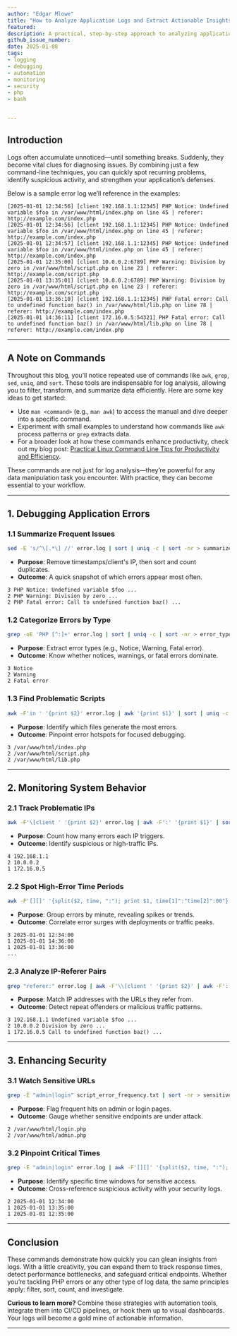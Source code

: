 ```yaml
---
author: "Edgar Mlowe"
title: "How to Analyze Application Logs and Extract Actionable Insights"
featured:
description: A practical, step-by-step approach to analyzing application logs, turning them into actionable insights for debugging, monitoring system behavior, and enhancing security.
github_issue_number: 
date: 2025-01-08
tags:
- logging
- debugging
- automation
- monitoring
- security
- php
- bash


---
```



## Introduction

Logs often accumulate unnoticed—until something breaks. Suddenly, they become vital clues for diagnosing issues. By combining just a few command-line techniques, you can quickly spot recurring problems, identify suspicious activity, and strengthen your application’s defenses.

Below is a sample error log we’ll reference in the examples:

```plaintext
[2025-01-01 12:34:56] [client 192.168.1.1:12345] PHP Notice: Undefined variable $foo in /var/www/html/index.php on line 45 | referer: http://example.com/index.php
[2025-01-01 12:34:56] [client 192.168.1.1:12345] PHP Notice: Undefined variable $foo in /var/www/html/index.php on line 45 | referer: http://example.com/index.php
[2025-01-01 12:34:57] [client 192.168.1.1:12345] PHP Notice: Undefined variable $foo in /var/www/html/index.php on line 45 | referer: http://example.com/index.php
[2025-01-01 12:35:00] [client 10.0.0.2:6789] PHP Warning: Division by zero in /var/www/html/script.php on line 23 | referer: http://example.com/script.php
[2025-01-01 13:35:01] [client 10.0.0.2:6789] PHP Warning: Division by zero in /var/www/html/script.php on line 23 | referer: http://example.com/script.php
[2025-01-01 13:36:10] [client 192.168.1.1:12345] PHP Fatal error: Call to undefined function baz() in /var/www/html/lib.php on line 78 | referer: http://example.com/index.php
[2025-01-01 14:36:11] [client 172.16.0.5:54321] PHP Fatal error: Call to undefined function baz() in /var/www/html/lib.php on line 78 | referer: http://example.com/index.php
```

---

## A Note on Commands

Throughout this blog, you’ll notice repeated use of commands like `awk`, `grep`, `sed`, `uniq`, and `sort`. These tools are indispensable for log analysis, allowing you to filter, transform, and summarize data efficiently. Here are some key ideas to get started:

- Use `man <command>` (e.g., `man awk`) to access the manual and dive deeper into a specific command.
- Experiment with small examples to understand how commands like `awk` process patterns or `grep` extracts data.
- For a broader look at how these commands enhance productivity, check out my blog post: [Practical Linux Command Line Tips for Productivity and Efficiency](https://www.endpointdev.com/blog/2024/06/practical-linux-comandline-tips/).

These commands are not just for log analysis—they’re powerful for any data manipulation task you encounter. With practice, they can become essential to your workflow.

---

## 1. Debugging Application Errors

### 1.1 Summarize Frequent Issues

```bash
sed -E 's/^\[.*\] //' error.log | sort | uniq -c | sort -nr > summarized_errors.txt
```

- **Purpose**: Remove timestamps/client's IP, then sort and count duplicates.
- **Outcome**: A quick snapshot of which errors appear most often.

```plaintext
3 PHP Notice: Undefined variable $foo ...
2 PHP Warning: Division by zero ...
2 PHP Fatal error: Call to undefined function baz() ...
```

### 1.2 Categorize Errors by Type

```bash
grep -oE 'PHP [^:]+' error.log | sort | uniq -c | sort -nr > error_types.txt
```

- **Purpose**: Extract error types (e.g., Notice, Warning, Fatal error).
- **Outcome**: Know whether notices, warnings, or fatal errors dominate.

```plaintext
3 Notice
2 Warning
2 Fatal error
```

### 1.3 Find Problematic Scripts

```bash
awk -F'in ' '{print $2}' error.log | awk '{print $1}' | sort | uniq -c | sort -nr > script_error_frequency.txt
```

- **Purpose**: Identify which files generate the most errors.
- **Outcome**: Pinpoint error hotspots for focused debugging.

```plaintext
3 /var/www/html/index.php
2 /var/www/html/script.php
2 /var/www/html/lib.php
```

---

## 2. Monitoring System Behavior

### 2.1 Track Problematic IPs

```bash
awk -F'\[client ' '{print $2}' error.log | awk -F':' '{print $1}' | sort | uniq -c | sort -nr > ip_frequency.txt
```

- **Purpose**: Count how many errors each IP triggers.
- **Outcome**: Identify suspicious or high-traffic IPs.

```plaintext
4 192.168.1.1
2 10.0.0.2
1 172.16.0.5
```

### 2.2 Spot High-Error Time Periods

```bash
awk -F'[][]' '{split($2, time, ":"); print $1, time[1]":"time[2]":00"}' error.log | sort | uniq -c | sort -nr > error_times.txt
```

- **Purpose**: Group errors by minute, revealing spikes or trends.
- **Outcome**: Correlate error surges with deployments or traffic peaks.

```plaintext
3 2025-01-01 12:34:00
1 2025-01-01 14:36:00
1 2025-01-01 13:36:00
...
```

### 2.3 Analyze IP-Referer Pairs

```bash
grep "referer:" error.log | awk -F'\\[client ' '{print $2}' | awk -F':| referer: ' '{print $1, $3}' | sort | uniq -c | sort -nr > ip_referer_combinations.txt
```

- **Purpose**: Match IP addresses with the URLs they refer from.
- **Outcome**: Detect repeat offenders or malicious traffic patterns.

```plaintext
3 192.168.1.1 Undefined variable $foo ...
2 10.0.0.2 Division by zero ...
1 172.16.0.5 Call to undefined function baz() ...
```

---

## 3. Enhancing Security

### 3.1 Watch Sensitive URLs

```bash
grep -E "admin|login" script_error_frequency.txt | sort -nr > sensitive_url_access.txt
```

- **Purpose**: Flag frequent hits on admin or login pages.
- **Outcome**: Gauge whether sensitive endpoints are under attack.

```plaintext
2 /var/www/html/login.php
2 /var/www/html/admin.php
```

### 3.2 Pinpoint Critical Times

```bash
grep -E "admin|login" error.log | awk -F'[][]' '{split($2, time, ":"); print $1, time[1]":"time[2]":00"}' | sort | uniq -c | sort -nr > critical_access_times.txt
```

- **Purpose**: Identify specific time windows for sensitive access.
- **Outcome**: Cross-reference suspicious activity with your security logs.

```plaintext
2 2025-01-01 12:34:00
1 2025-01-01 13:35:00
1 2025-01-01 12:35:00
```

---

## Conclusion

These commands demonstrate how quickly you can glean insights from logs. With a little creativity, you can expand them to track response times, detect performance bottlenecks, and safeguard critical endpoints. Whether you’re tackling PHP errors or any other type of log data, the same principles apply: filter, sort, count, and investigate.

**Curious to learn more?** Combine these strategies with automation tools, integrate them into CI/CD pipelines, or hook them up to visual dashboards. Your logs will become a gold mine of actionable information.

---

